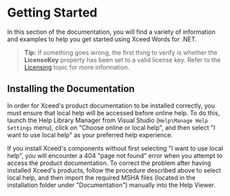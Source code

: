 # Getting Started

In this section of the documentation, you will find a variety of information and examples to help you get started using Xceed Words for .NET.

> **Tip:** If something goes wrong, the first thing to verify is whether the **LicenseKey** property has been set to a valid license key. Refer to the [Licensing](licensing.md) topic for more information.

## Installing the Documentation

In order for Xceed's product documentation to be installed correctly, you must ensure that local help will be accessed before online help. To do this, launch the Help Library Manager from Visual Studio (`Help\Manage Help Settings` menu), click on "Choose online or local help", and then select "I want to use local help" as your preferred help experience.

If you install Xceed's components without first selecting "I want to use local help", you will encounter a 404 "page not found" error when you attempt to access the product documentation. To correct the problem after having installed Xceed's products, follow the procedure described above to select local help, and then import the required MSHA files (located in the installation folder under "Documentation") manually into the Help Viewer.